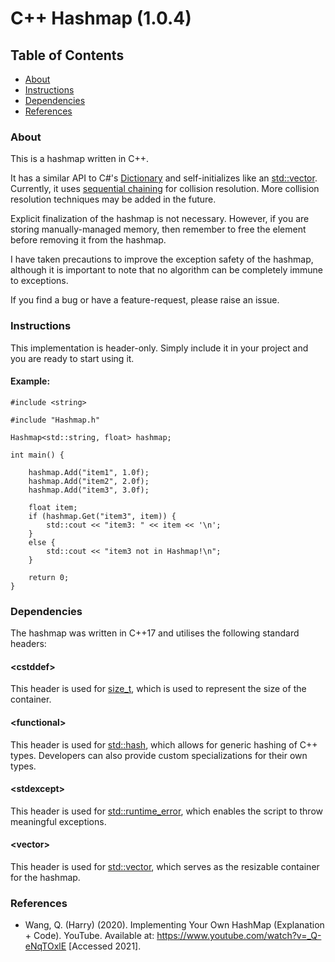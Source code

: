 # C++ Hashmap (1.0.4)

## Table of Contents

- [About](#About)
- [Instructions](#Instructions)
- [Dependencies](#Dependencies)
- [References](#References)

### About

This is a hashmap written in C++.

It has a similar API to C#'s [Dictionary](https://learn.microsoft.com/en-us/dotnet/api/system.collections.generic.dictionary-2?view=net-8.0)  and self-initializes like an [std::vector](https://en.cppreference.com/w/cpp/container/vector). Currently, it uses [sequential chaining](https://en.wikipedia.org/wiki/Hash_table#Separate_chaining) for collision resolution. More collision resolution techniques may be added in the future.

Explicit finalization of the hashmap is not necessary. However, if you are storing manually-managed memory, then remember to free the element before removing it from the hashmap.

I have taken precautions to improve the exception safety of the hashmap, although it is important to note that no algorithm can be completely immune to exceptions. 

If you find a bug or have a feature-request, please raise an issue.

### Instructions

This implementation is header-only. Simply include it in your project and you are ready to start using it.

#### Example:
    
    #include <string>
    
    #include "Hashmap.h"
    
    Hashmap<std::string, float> hashmap;

    int main() {

        hashmap.Add("item1", 1.0f);
        hashmap.Add("item2", 2.0f);
        hashmap.Add("item3", 3.0f);

        float item;
        if (hashmap.Get("item3", item)) {
            std::cout << "item3: " << item << '\n';
        }
        else {
            std::cout << "item3 not in Hashmap!\n";
        }

        return 0;
    }

### Dependencies

The hashmap was written in C++17 and utilises the following standard headers:

#### &lt;cstddef&gt;
This header is used for [size_t](https://en.cppreference.com/w/c/types/size_t), which is used to represent the size of the container.

#### &lt;functional&gt;
This header is used for [std::hash](https://en.cppreference.com/w/cpp/utility/hash), which allows for generic hashing of C++ types. Developers can also provide custom specializations for their own types.

#### &lt;stdexcept&gt;
This header is used for [std::runtime_error](https://en.cppreference.com/w/cpp/error/runtime_error), which enables the script to throw meaningful exceptions.

#### &lt;vector&gt;
This header is used for [std::vector](https://en.cppreference.com/w/cpp/container/vector), which serves as the resizable container for the hashmap.

### References

- Wang, Q. (Harry) (2020). Implementing Your Own HashMap (Explanation + Code). YouTube. Available at: https://www.youtube.com/watch?v=_Q-eNqTOxlE [Accessed 2021].
